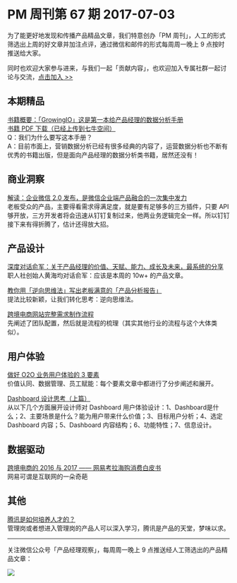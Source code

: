 # PM 周刊第 67 期 2017-07-03

为了能更好地发现和传播产品精品文章，我们特意创办「PM 周刊」，人工的形式筛选出上周的好文章并加注点评，通过微信和邮件的形式每周周一晚上 9 点按时推送给大家。     

同时也欢迎大家参与进来，与我们一起「贡献内容」，也欢迎加入专属社群一起讨论与交流，[点击加入 >>](http://mp.weixin.qq.com/s/w8DK1vV0f3Hpj7u3fCNsiw)   

## 本期精品   

[书籍概要：「GrowingIO」这是第一本给产品经理的数据分析手册](http://mp.weixin.qq.com/s/4HkmkUO8nRI8KioJaDVAHA)    
[书籍 PDF 下载（已经上传到七牛空间）](http://com-4jplus-temp.qiniudn.com/the-handbook-of-pm-data-analytics.pdf)    
Q：我们为什么要写这本手册？     
A：目前市面上，营销数据分析已经有很多经典的内容了，运营数据分析也不断有优秀的书籍出版，但是面向产品经理的数据分析类书籍，居然还没有！      

## 商业洞察  

[解读：企业微信 2.0 发布，是微信企业端产品融合的一次集中发力](http://mp.weixin.qq.com/s/SicNR8AS_f4lS10oCs2qQA)    
老板受众的产品，主要得看需求得满足度，就是要有足够多的三方插件，只要 API 够开放，三方开发者将会迅速从钉钉复制过来，他两业务逻辑完全一样。所以钉钉接下来有得折腾了，估计还得放大招。   

## 产品设计 

[深度对话俞军：关于产品经理的价值、天赋、能力、成长及未来，最系统的分享](http://mp.weixin.qq.com/s/NtkteW1oXQNRb6Av63yu6A)    
职人社创始人黄海均对话俞军：应该是本周的 10w+ 的产品文章。   

[教你用「逆向思维法」写出老板满意的「产品分析报告」](https://mp.weixin.qq.com/s/eAyQcTwlitoBGfZjAED6Pw)    
提法比较新颖，让我们转化思考：逆向思维法。   

[跨境电商网站完整需求制作流程](http://mp.weixin.qq.com/s/rJ8fbC2gqXsVAjycOiTLtQ)   
先阐述了团队配置，然后就是流程的梳理（其实其他行业的流程与这个大体类似）。   

## 用户体验

[做好 O2O 业务用户体验的 3 要素](http://mp.weixin.qq.com/s/EjcmX-vXLeJKKsig9m-5gg)    
价值认同、数据管理、员工赋能：每个要素文章中都进行了分步阐述和展开。   

[Dashboard 设计思考（上篇）](http://mp.weixin.qq.com/s/TPVuIqLRkbq75MxXTE1ANA)     
从以下几个方面展开设计师对 Dashboard 用户体验设计：1、Dashboard是什么；2、主要场景是什么？能为用户带来什么价值；3、目标用户分析；4、选定 Dashboard 内容；5、Dashboard 内容结构；6、功能特性；7、信息设计。    

## 数据驱动

[跨境电商的 2016 与 2017 —— 网易考拉海购消费白皮书](http://mp.weixin.qq.com/s/ETZ5YHJ7o1FFLe0GFTk_Aw)   
网易可谓是互联网的一朵奇葩   

## 其他

[腾讯是如何培养人才的？](https://mp.weixin.qq.com/s/6tRDTtOxxcB0JV2MRqofJQ)      
管理岗或者想进入管理岗的产品人可以深入学习，腾讯是产品的天堂，梦味以求。   

---
关注微信公众号「产品经理观察」，每周周一晚上 9 点推送经人工筛选出的产品精品文章：
  
![](http://com-4jplus-temp.qiniudn.com/pmweekly-weixin.jpg)   